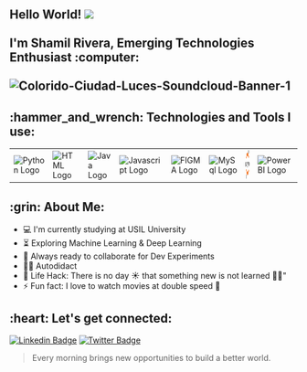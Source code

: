 
<h2 align="left">
 <abc>
  <br>Hello World! <img src="https://user-images.githubusercontent.com/42378118/110234147-e3259600-7f4e-11eb-95be-0c4047144dea.gif" width="30"><br>
  <br> I'm Shamil Rivera, Emerging Technologies Enthusiast :computer:<br>
  <br>
    <img src="https://i.ibb.co/RbD09LN/Colorido-Ciudad-Luces-Soundcloud-Banner-1.png" alt="Colorido-Ciudad-Luces-Soundcloud-Banner-1" border="0" />
 </abc>
</h2> 

<h2 align="left">:hammer_and_wrench: Technologies and Tools I use:</h2>

<table style="width:100%">
  <tr>
    <td><img src="https://cdn.worldvectorlogo.com/logos/python-5.svg" alt="Python Logo" width="50" height="50"/> </td>
    <td><img src="https://cdn.worldvectorlogo.com/logos/html-1.svg" alt="HTML Logo" width="50" height="50"/></td>
    <td><img src="https://cdn.worldvectorlogo.com/logos/java-4.svg" alt="Java Logo" width="50" height="50"/></td>
    <td><img src="https://cdn.worldvectorlogo.com/logos/javascript-1.svg" alt="Javascript Logo" width="50" height="50"/></td>
    <td><img src="https://cdn.worldvectorlogo.com/logos/figma-1.svg" alt="FIGMA Logo" width="50" height="50"/></td>
    <td><img src="https://cdn.worldvectorlogo.com/logos/mysql-6.svg" alt="MySql Logo" width="50" height="50"/></td>
    <td><img src="https://raw.githubusercontent.com/devicons/devicon/2ae2a900d2f041da66e950e4d48052658d850630/icons/jupyter/jupyter-original-wordmark.svg" alt="Jupyter Logo" width="50" height="50"/></td>
    <td><img src="https://cdn.worldvectorlogo.com/logos/power-bi.svg" alt="PowerBI Logo" width="50" height="50"/></td>
  </tr>
</table>

<h2 align="left">:grin: About Me:</h2>

- :computer: I'm currently studying at USIL University
- :hourglass_flowing_sand:  Exploring Machine Learning & Deep Learning
- :rocket: Always ready to collaborate for Dev Experiments
- :man_technologist: Autodidact
- :dart: Life Hack: There is no day :sunny: that something new is not learned :student:" 
- :zap: Fun fact: I love to watch movies at double speed :runner: <br>

<h2 align="left">:heart: Let's get connected:</h2>

[![Linkedin Badge](https://img.shields.io/badge/LinkedIn-0077B5?style=for-the-badge&logo=linkedin&logoColor=white)](https://www.linkedin.com/in/shamil-rivera-9033061b6/)
[![Twitter Badge](https://img.shields.io/badge/Twitter-1DA1F2?style=for-the-badge&logo=twitter&logoColor=white)](https://twitter.com/Shamil55649594) 


> Every morning brings new opportunities to build a better world.

